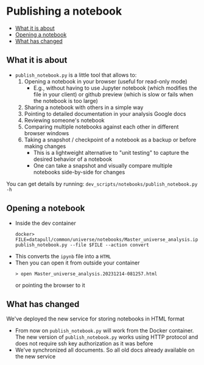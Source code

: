 # Publishing a notebook

<!-- toc -->

- [What it is about](#what-it-is-about)
- [Opening a notebook](#opening-a-notebook)
- [What has changed](#what-has-changed)

<!-- tocstop -->

## What it is about

- `publish_notebook.py` is a little tool that allows to:
  1. Opening a notebook in your browser (useful for read-only mode)
     - E.g., without having to use Jupyter notebook (which modifies the file in
       your client) or github preview (which is slow or fails when the notebook
       is too large)
  2. Sharing a notebook with others in a simple way
  3. Pointing to detailed documentation in your analysis Google docs
  4. Reviewing someone's notebook
  5. Comparing multiple notebooks against each other in different browser
     windows
  6. Taking a snapshot / checkpoint of a notebook as a backup or before making
     changes
     - This is a lightweight alternative to "unit testing" to capture the
       desired behavior of a notebook
     - One can take a snapshot and visually compare multiple notebooks
       side-by-side for changes

You can get details by running: `dev_scripts/notebooks/publish_notebook.py -h`

## Opening a notebook

- Inside the dev container
  ```
  docker> FILE=datapull/common/universe/notebooks/Master_universe_analysis.ipynb; publish_notebook.py --file $FILE --action convert
  ```
- This converts the `ipynb` file into a `HTML`
- Then you can open it from outside your container
  ```
  > open Master_universe_analysis.20231214-081257.html
  ```
  or pointing the browser to it

## What has changed

We've deployed the new service for storing notebooks in HTML format

- From now on `publish_notebook.py` will work from the Docker container. The new
  version of `publish_notebook.py` works using HTTP protocol and does not
  require ssh key authorization as it was before
- We've synchronized all documents. So all old docs already available on the new
  service
